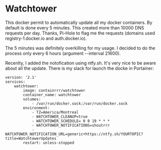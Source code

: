 # Watchtower #

This docker permit to automatically update all my docker containers.
By default is done every 5 minutes. This created more than 10000 DNS requests per day. 
Thanks, Pi-Hole to flag me the requests (domains used registry-1.docker.io and auth.docker.io).

The 5 minutes was definitely overkilling for my usage. 
I decided to do the process only every 6 hours (argument --interval 21600).

Recenlty, I added the notofication using ntfy.sh. 
It's very nice to be aware about all the update.
There is my slack for launch the docke in Portainer:

```
version: '2.1'
services:
    watchtower:
        image: containrrr/watchtower
        container_name: watchtower
        volumes:
            - /var/run/docker.sock:/var/run/docker.sock
        environment:
            - TZ=America/Montreal
            - WATCHTOWER_CLEANUP=true
            - WATCHTOWER_SCHEDULE= 0 0 19 * * *
            - WATCHTOWER_NOTIFICATIONS=shoutrrr
            - WATCHTOWER_NOTIFICATION_URL=generic+https://ntfy.sh/YOURTOPIC?title=WatchtowerUpdates
        restart: unless-stopped

```

